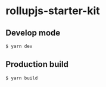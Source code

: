 # rollupjs-starter-kit

## Develop mode

```shell
$ yarn dev
```

## Production build

```shell
$ yarn build
```
